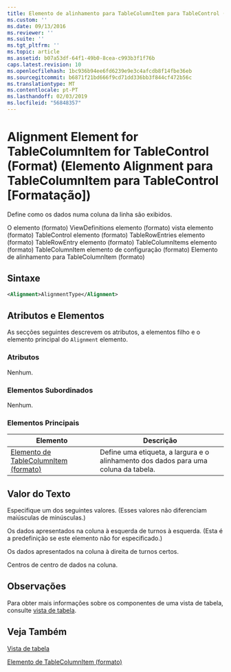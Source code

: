 ```yaml
---
title: Elemento de alinhamento para TableColumnItem para TableControl (formato) | Documentos da Microsoft
ms.custom: ''
ms.date: 09/13/2016
ms.reviewer: ''
ms.suite: ''
ms.tgt_pltfrm: ''
ms.topic: article
ms.assetid: b07a53df-64f1-49b0-8cea-c993b3f1f76b
caps.latest.revision: 10
ms.openlocfilehash: 1bc936b94ee6fd6239e9e3c4afcdb8f14fbe36eb
ms.sourcegitcommit: b6871f21bd666f9cd71dd336bb3f844cf472b56c
ms.translationtype: MT
ms.contentlocale: pt-PT
ms.lasthandoff: 02/03/2019
ms.locfileid: "56848357"
---
```

# <a name="alignment-element-for-tablecolumnitem-for-tablecontrol-format"></a>Alignment Element for TableColumnItem for TableControl (Format) (Elemento Alignment para TableColumnItem para TableControl [Formatação])

Define como os dados numa coluna da linha são exibidos.

O elemento (formato) ViewDefinitions elemento (formato) vista elemento (formato) TableControl elemento (formato) TableRowEntries elemento (formato) TableRowEntry elemento (formato) TableColumnItems elemento (formato) TableColumnItem elemento de configuração (formato) Elemento de alinhamento para TableColumnItem (formato)

## <a name="syntax"></a>Sintaxe

```xml
<Alignment>AlignmentType</Alignment>
```

## <a name="attributes-and-elements"></a>Atributos e Elementos

As secções seguintes descrevem os atributos, a elementos filho e o elemento principal do `Alignment` elemento.

### <a name="attributes"></a>Atributos

Nenhum.

### <a name="child-elements"></a>Elementos Subordinados

Nenhum.

### <a name="parent-elements"></a>Elementos Principais

|Elemento|Descrição|
|-------------|-----------------|
|[Elemento de TableColumnItem (formato)](./tablecolumnitem-element-for-tablecolumnitems-for-tablecontrol-format.md)|Define uma etiqueta, a largura e o alinhamento dos dados para uma coluna da tabela.|

## <a name="text-value"></a>Valor do Texto

Especifique um dos seguintes valores. (Esses valores não diferenciam maiúsculas de minúsculas.)

Os dados apresentados na coluna à esquerda de turnos à esquerda. (Esta é a predefinição se este elemento não for especificado.)

Os dados apresentados na coluna à direita de turnos certos.

Centros de centro de dados na coluna.

## <a name="remarks"></a>Observações

Para obter mais informações sobre os componentes de uma vista de tabela, consulte [vista de tabela](./creating-a-table-view.md).

## <a name="see-also"></a>Veja Também

[Vista de tabela](./creating-a-table-view.md)

[Elemento de TableColumnItem (formato)](./tablecolumnitem-element-for-tablecolumnitems-for-tablecontrol-format.md)
